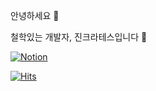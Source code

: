 안녕하세요 👋

철학있는 개발자, 진크라테스입니다 🤔 


[![Notion](https://img.shields.io/badge/Notion-000000?style=flat&logo=Notion&logoColor=while)](https://www.notion.so/94jingyu/Jincrates-4330c132bfd740ce9fe6408d0be8f259)

[![Hits](https://hits.seeyoufarm.com/api/count/incr/badge.svg?url=https%3A%2F%2Fgithub.com%2Fjincrates%2Fhit-counter&count_bg=%2379C83D&title_bg=%23555555&icon=awesomelists.svg&icon_color=%23E7E7E7&title=hits&edge_flat=false)](https://hits.seeyoufarm.com)

<!--
[![Jincrates's github stats](https://github-readme-stats.vercel.app/api?username=jincrates)](https://github.com/anuraghazra/github-readme-stats)
-->
